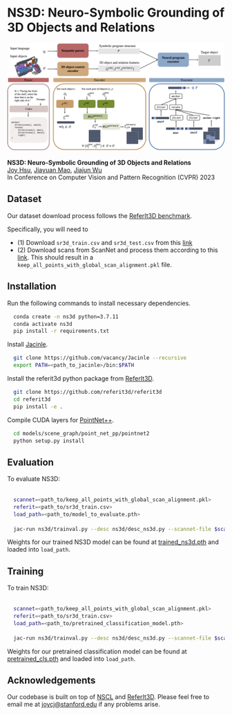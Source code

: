 # NS3D: Neuro-Symbolic Grounding of 3D Objects and Relations


![figure](figure.png)
<br />
<br />
**NS3D: Neuro-Symbolic Grounding of 3D Objects and Relations**
<br />
[Joy Hsu](http://web.stanford.edu/~joycj/),
[Jiayuan Mao](http://jiayuanm.com/),
[Jiajun Wu](https://jiajunwu.com/)
<br />
In Conference on Computer Vision and Pattern Recognition (CVPR) 2023
<br />

## Dataset
Our dataset download process follows the [ReferIt3D benchmark](https://github.com/referit3d/referit3d).

Specifically, you will need to
- (1) Download `sr3d_train.csv` and `sr3d_test.csv` from this [link](https://drive.google.com/drive/folders/1DS4uQq7fCmbJHeE-rEbO8G1-XatGEqNV)
- (2) Download scans from ScanNet and process them according to this [link](https://github.com/referit3d/referit3d/blob/eccv/referit3d/data/scannet/README.md). This should result in a `keep_all_points_with_global_scan_alignment.pkl` file.

## Installation

Run the following commands to install necessary dependencies.

```bash
  conda create -n ns3d python=3.7.11
  conda activate ns3d
  pip install -r requirements.txt
```

Install [Jacinle](https://github.com/vacancy/Jacinle).
```bash
  git clone https://github.com/vacancy/Jacinle --recursive
  export PATH=<path_to_jacinle>/bin:$PATH
```

Install the referit3d python package from [ReferIt3D](https://github.com/referit3d/referit3d).
```bash
  git clone https://github.com/referit3d/referit3d
  cd referit3d
  pip install -e .
```

Compile CUDA layers for [PointNet++](http://arxiv.org/abs/1706.02413).
```bash
  cd models/scene_graph/point_net_pp/pointnet2
  python setup.py install
```


## Evaluation

To evaluate NS3D:

```bash

  scannet=<path_to/keep_all_points_with_global_scan_alignment.pkl>
  referit=<path_to/sr3d_train.csv>
  load_path=<path_to/model_to_evaluate.pth>
  
  jac-run ns3d/trainval.py --desc ns3d/desc_ns3d.py --scannet-file $scannet --referit3D-file $referit --load $load_path --evaluate
```

Weights for our trained NS3D model can be found at [trained_ns3d.pth](https://drive.google.com/drive/folders/1NKFcxqb9OnfqZBgSSTLBiChntSl7svbs?usp=sharing) and loaded into `load_path`.



## Training

To train NS3D:

```bash

  scannet=<path_to/keep_all_points_with_global_scan_alignment.pkl>
  referit=<path_to/sr3d_train.csv>
  load_path=<path_to/pretrained_classification_model.pth>
  
  jac-run ns3d/trainval.py --desc ns3d/desc_ns3d.py --scannet-file $scannet --referit3D-file $referit --load $load_path --lr 0.0001 --epochs 5000 --save-interval 1 --validation-interval 1
```

Weights for our pretrained classification model can be found at [pretrained_cls.pth](https://drive.google.com/drive/folders/1NKFcxqb9OnfqZBgSSTLBiChntSl7svbs?usp=sharing) and loaded into `load_path`.



## Acknowledgements

Our codebase is built on top of [NSCL](https://github.com/vacancy/NSCL-PyTorch-Release) and [ReferIt3D](https://github.com/referit3d/referit3d). Please feel free to email me at joycj@stanford.edu if any problems arise.
